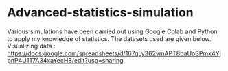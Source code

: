 # Advanced-statistics-simulation
Various simulations have been carried out using Google Colab and Python to apply my knowledge of statistics.
The datasets used are given below.
Visualizing data :
https://docs.google.com/spreadsheets/d/167qLy362vmAPT8baUoSPmx4YjpnP4U1T7A34xaYecH8/edit?usp=sharing
